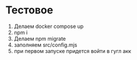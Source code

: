 # Тестовое

1. Делаем docker compose up
2. npm i
3. Делаем npm migrate
4. заполняем src/config.mjs
5. при первом запуске придется войти в гугл акк
